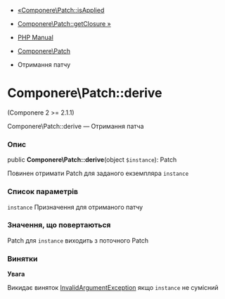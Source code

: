 - [«Componere\Patch::isApplied](componere-patch.isapplied.md)
- [Componere\Patch::getClosure »](componere-patch.getclosure.md)

- [PHP Manual](index.md)
- [Componere\Patch](class.componere-patch.md)
- Отримання патчу

# Componere\Patch::derive

(Componere 2 \>= 2.1.1)

Componere\Patch::derive — Отримання патча

### Опис

public **Componere\Patch::derive**(object `$instance`): Patch

Повинен отримати Patch для заданого екземпляра `instance`

### Список параметрів

`instance`
Призначення для отриманого патчу

### Значення, що повертаються

Patch для `instance` виходить з поточного Patch

### Винятки

**Увага**

Викидає виняток
[InvalidArgumentException](class.invalidargumentexception.md) якщо
`instance` не сумісний
